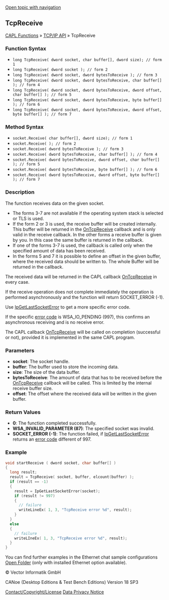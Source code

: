 [Open topic with navigation](../../../../../CANoeDEFamily.htm#Topics/CAPLFunctions/TCPIPAPI/Functions/CAPLfunctionTCPReceive.md)

## TcpReceive

[CAPL Functions](../../CAPLfunctions.md) » [TCP/IP API](../CAPLfunctionsTCPIPOverview.md) » TcpReceive

### Function Syntax

- `long TcpReceive( dword socket, char buffer[], dword size); // form 1`
- `long TcpReceive( dword socket ); // form 2`
- `long TcpReceive( dword socket, dword bytesToReceive ); // form 3`
- `long TcpReceive( dword socket, dword bytesToReceive, char buffer[] ); // form 4`
- `long TcpReceive( dword socket, dword bytesToReceive, dword offset, char buffer[] ); // form 5`
- `long TcpReceive( dword socket, dword bytesToReceive, byte buffer[] ); // form 6`
- `long TcpReceive( dword socket, dword bytesToReceive, dword offset, byte buffer[] ); // form 7`

### Method Syntax

- `socket.Receive( char buffer[], dword size); // form 1`
- `socket.Receive( ); // form 2`
- `socket.Receive( dword bytesToReceive ); // form 3`
- `socket.Receive( dword bytesToReceive, char buffer[] ); // form 4`
- `socket.Receive( dword bytesToReceive, dword offset, char buffer[] ); // form 5`
- `socket.Receive( dword bytesToReceive, byte buffer[] ); // form 6`
- `socket.Receive( dword bytesToReceive, dword offset, byte buffer[] ); // form 7`

### Description

The function receives data on the given socket.

- The forms 3-7 are not available if the operating system stack is selected or TLS is used.
- If the form 2 or 3 is used, the receive buffer will be created internally. This buffer will be returned in the [OnTcpReceive](../EventProcedures/CAPLfunctionTCPIPOnTcpReceive.md) callback and is only valid in the receive callback. In the other forms a receive buffer is given by you. In this case the same buffer is returned in the callback.
- If one of the forms 3-7 is used, the callback is called only when the specified amount of data has been received.
- In the forms 5 and 7 it is possible to define an offset in the given buffer, where the received data should be written to. The whole Buffer will be returned in the callback.

The received data will be returned in the CAPL callback [OnTcpReceive](../EventProcedures/CAPLfunctionTCPIPOnTcpReceive.md) in every case.

If the receive operation does not complete immediately the operation is performed asynchronously and the function will return SOCKET_ERROR (-1).

Use [IpGetLastSocketError](CAPLfunctionIPGetLastSocketError.md) to get a more specific error code.

If the specific [error code](../CAPLfunctionsTCPIPWinsock2ErrorCodes.md) is WSA_IO_PENDING (997), this confirms an asynchronous receiving and is no receive error.

The CAPL callback [OnTcpReceive](../EventProcedures/CAPLfunctionTCPIPOnTcpReceive.md) will be called on completion (successful or not), provided it is implemented in the same CAPL program.

### Parameters

- **socket**: The socket handle.
- **buffer**: The buffer used to store the incoming data.
- **size**: The size of the data buffer.
- **bytesToReceive**: The amount of data that has to be received before the [OnTcpReceive](../EventProcedures/CAPLfunctionTCPIPOnTcpReceive.md) callback will be called. This is limited by the internal receive buffer size.
- **offset**: The offset where the received data will be written in the given buffer.

### Return Values

- **0**: The function completed successfully.
- **WSA_INVALID_PARAMETER (87)**: The specified socket was invalid.
- **SOCKET_ERROR (-1)**: The function failed, if [IpGetLastSocketError](CAPLfunctionIPGetLastSocketError.md) returns an [error code](../CAPLfunctionsTCPIPWinsock2ErrorCodes.md) different of 997.

### Example

```c
void startReceive ( dword socket, char buffer[] )
{
  long result;
  result = TcpReceive( socket, buffer, elcount(buffer) );
  if (result == -1)
  {
    result = IpGetLastSocketError(socket);
    if (result != 997)
    {
      // failure
      writeLineEx( 1, 3, "TcpReceive error %d", result);
    }
  }
  else
  {
    // failure
    writeLIneEx( 1, 3, "TcpReceive error %d", result);
  }
}
```

You can find further examples in the Ethernet chat sample configurations [Open Folder](javascript:startCANoeLauncher('&quot;SAMPLES:\\Ethernet\\Simulation')) (only with installed Ethernet option available).

© Vector Informatik GmbH

CANoe (Desktop Editions & Test Bench Editions) Version 18 SP3

[Contact/Copyright/License](../../../Shared/ContactCopyrightLicense.md)
[Data Privacy Notice](https://www.vector.com/int/en/company/get-info/privacy-policy/)